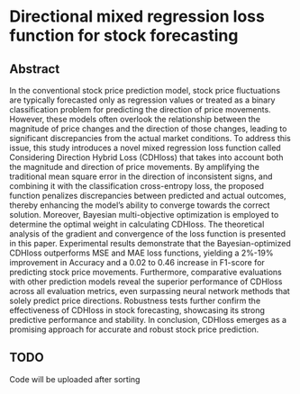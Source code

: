 # Directional mixed regression loss function for stock forecasting
## Abstract
In the conventional stock price prediction model, stock price fluctuations are typically forecasted only as regression values or treated as a binary classification problem for predicting the direction of price movements. However, these models often overlook the relationship between the magnitude of price changes and the direction of those changes, leading to significant discrepancies from the actual market conditions. To address this issue, this study introduces a novel mixed regression loss function called Considering Direction Hybrid Loss (CDHloss) that takes into account both the magnitude and direction of price movements. By amplifying the traditional mean square error in the direction of inconsistent signs, and combining it with the classification cross-entropy loss, the proposed function penalizes discrepancies between predicted and actual outcomes, thereby enhancing the model’s ability to converge towards the correct solution. Moreover, Bayesian multi-objective optimization is employed to determine the optimal weight in calculating CDHloss. The theoretical analysis of the gradient and convergence of the loss function is presented in this paper. Experimental results demonstrate that the Bayesian-optimized CDHloss outperforms MSE and MAE loss functions, yielding a 2\%-19\% improvement in Accuracy and a 0.02 to 0.46 increase in F1-score for predicting stock price movements. Furthermore, comparative evaluations with other prediction models reveal the superior performance of CDHloss across all evaluation metrics, even surpassing neural network methods that solely predict price directions. Robustness tests further confirm the effectiveness of CDHloss in stock forecasting, showcasing its strong predictive performance and stability. In conclusion, CDHloss emerges as a promising approach for accurate and robust stock price prediction.

## TODO
Code will be uploaded after sorting